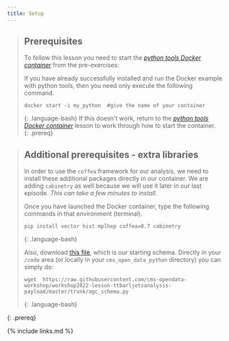 ```yaml
---
title: Setup
---
```

> ## Prerequisites
>
> To follow this lesson you need to start the [*python tools Docker container*](https://cms-opendata-workshop.github.io/workshopwhepp-lesson-docker/03-docker-for-cms-opendata/index.html#python-tools-container) from the pre-exercises:
>
> If you have already successfully installed and run the Docker example with python tools, then you need only execute the following command.
> ~~~
> docker start -i my_python  #give the name of your container
> ~~~
> {: .language-bash}
> If this doesn't work, return to the [*python tools Docker container*](https://cms-opendata-workshop.github.io/workshopwhepp-lesson-docker/03-docker-for-cms-opendata/index.html#python-tools-container) lesson to work through how to start the container.  
{: .prereq}

> ## Additional prerequisites - extra libraries
> In order to use the `coffea` framework for our analysis, we need to install these additional packages directly in our container.  We are adding
> `cabinetry` as well because we will use it later in our last episode. *This can take a few minutes to install.*
>
> Once you have launched the Docker container, type the following commands in that environment (terminal).
> ~~~
> pip install vector hist mplhep coffea=0.7 cabinetry
> ~~~
> {: .language-bash}
>
> Also, download [this file](https://raw.githubusercontent.com/cms-opendata-workshop/workshop2022-lesson-ttbarljetsanalysis-payload/master/trunk/agc_schema.py), which is our starting schema.  Directly in your `/code` area (or locally in your `cms_open_data_python` directory) you can simply do:
>
> ~~~
> wget  https://raw.githubusercontent.com/cms-opendata-workshop/workshop2022-lesson-ttbarljetsanalysis-payload/master/trunk/agc_schema.py
> ~~~
> {: .language-bash}
>
{: .prereq}


{% include links.md %}
